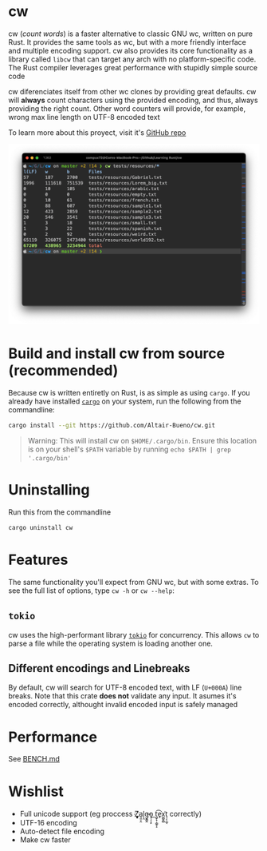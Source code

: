# cw
<!-- cargo-sync-readme start -->

cw (*count words*) is a faster alternative to classic GNU wc, written on pure
Rust. It provides the same tools as wc, but with a more friendly interface
and multiple encoding support. cw also provides its core
functionality as a library called `libcw` that can target any arch with no
platform-specific code. The Rust compiler leverages great performance with
stupidly simple source code

cw diferenciates itself from other wc clones by providing great defaults. cw
will **always** count characters using the provided encoding, and thus, always
providing the right count. Other word counters will provide, for example, wrong
max line length on UTF-8 encoded text

To learn more about this proyect, visit it's [GitHub repo](https://github.com/Altair-Bueno/cw)


<!-- cargo-sync-readme end -->

![img.png](.github/readme/img.png)

# Build and install cw from source (recommended)

Because cw is written entiretly on Rust, is as simple as using `cargo`. If you
already have
installed [`cargo`](https://doc.rust-lang.org/cargo/getting-started/installation.html)
on your system, run the following from the commandline:

```bash
cargo install --git https://github.com/Altair-Bueno/cw.git
```

> Warning: This will install cw on `$HOME/.cargo/bin`. Ensure this location is
> on your shell's `$PATH` variable by running `echo $PATH | grep '.cargo/bin'`

# Uninstalling

Run this from the commandline

```bash
cargo uninstall cw
```

# Features

The same functionality you'll expect from GNU wc, but with some extras. To see
the full list of options, type `cw -h` or `cw --help`:

## `tokio`
cw uses the high-performant library [`tokio`](https://tokio.rs/) for 
concurrency. This allows `cw` to parse a file while the operating system is 
loading another one.

## Different encodings and Linebreaks

By default, cw will search for UTF-8 encoded text, with LF (`U+000A`) line
breaks. Note that this crate **does not** validate any input. It asumes it's
encoded correctly, althought invalid encoded input is safely managed

# Performance

See [BENCH.md](BENCH.md)

# Wishlist

- Full unicode support (eg proccess Z҉͈͓͈͎a̘͈̠̭l̨̯g̶̬͇̭o̝̹̗͎̙
  ͟t͖̙̟̹͇̥̝͡e̥͘x͚̺̭̻͘t͉͔̩̲̘ correctly)
- UTF-16 encoding
- Auto-detect file encoding
- Make cw faster